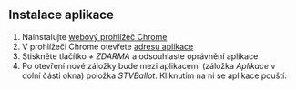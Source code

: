 ## Instalace aplikace

1. Nainstalujte <a href="https://www.google.com/intl/cs/chrome/browser/" target="_blank">webový prohlížeč Chrome</a>
1. V prohlížeči Chrome otevřete <a href="https://chrome.google.com/webstore/detail/stvballot/nckikmpbpcjagehockhckflmmflkifbo" target="_blank">adresu aplikace</a>
1. Stiskněte tlačítko *+ ZDARMA* a odsouhlaste oprávnění aplikace
1. Po otevření nové záložky bude mezi aplikacemi (záložka *Aplikace* v dolní části okna) položka *STVBallot*. Kliknutím na ni se aplikace pouští.
